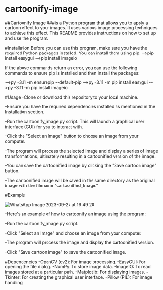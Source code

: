 # cartoonify-image

##Cartoonify Image
###is a Python program that allows you to apply a cartoon effect to your images. It uses various image processing techniques to achieve this effect. This README provides instructions on how to set up and use the program.

#Installation
Before you can use this program, make sure you have the required Python packages installed. You can install them using pip:
-->pip install easygui
-->pip install imageio

If the above commands return an error, you can use the following commands to ensure pip is installed and then install the packages:

-->py -3.11 -m ensurepip --default-pip
-->py -3.11 -m pip install easygui
-->py -3.11 -m pip install imageio

#Usage
-Clone or download this repository to your local machine.

-Ensure you have the required dependencies installed as mentioned in the Installation section.

-Run the cartoonify_image.py script. This will launch a graphical user interface (GUI) for you to interact with.

-Click the "Select an Image" button to choose an image from your computer.

-The program will process the selected image and display a series of image transformations, ultimately resulting in a cartoonified version of the image.

-You can save the cartoonified image by clicking the "Save cartoon image" button.

-The cartoonified image will be saved in the same directory as the original image with the filename "cartoonified_Image."

#Example

![WhatsApp Image 2023-09-27 at 16 49 20](https://github.com/Spraveen8-chary/cartoonify-image/assets/108536707/0aee1c7b-0ac3-4d87-b812-9cfa09abd5a5)

-Here's an example of how to cartoonify an image using the program:

-Run the cartoonify_image.py script.

-Click "Select an Image" and choose an image from your computer.

-The program will process the image and display the cartoonified version.

-Click "Save cartoon image" to save the cartoonified image.

#Dependencies
-OpenCV (cv2): For image processing.
-EasyGUI: For opening the file dialog.
-NumPy: To store image data.
-ImageIO: To read images stored at a particular path.
-Matplotlib: For displaying images.
-Tkinter: For creating the graphical user interface.
-Pillow (PIL): For image handling.
